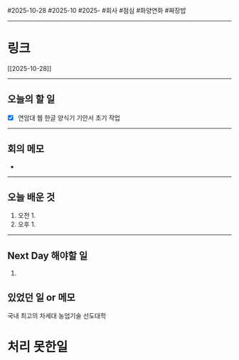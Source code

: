 #2025-10-28 #2025-10 #2025- 
#회사 #점심 #화양연화 #짜장밥

------
# 링크 
[[2025-10-28]]

---
## 오늘의 할 일
- [x] 연암대 웹 한글 양식기 기안서 초기 작업
---
## 회의 메모
- 
---
## 오늘 배운 것
1. 오전
    1. 
2. 오후
    1. 
---
## Next Day 해야할 일
1. 


## 있었던 일 or 메모
국내 최고의 차세대 농업기술 선도대학

# 처리 못한일
